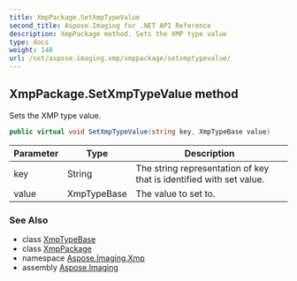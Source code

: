 ```yaml
---
title: XmpPackage.SetXmpTypeValue
second_title: Aspose.Imaging for .NET API Reference
description: XmpPackage method. Sets the XMP type value
type: docs
weight: 140
url: /net/aspose.imaging.xmp/xmppackage/setxmptypevalue/
---
```

## XmpPackage.SetXmpTypeValue method

Sets the XMP type value.

```csharp
public virtual void SetXmpTypeValue(string key, XmpTypeBase value)
```

| Parameter | Type | Description |
| --- | --- | --- |
| key | String | The string representation of key that is identified with set value. |
| value | XmpTypeBase | The value to set to. |

### See Also

* class [XmpTypeBase](../../../aspose.imaging.xmp.types/xmptypebase/)
* class [XmpPackage](../)
* namespace [Aspose.Imaging.Xmp](../../xmppackage/)
* assembly [Aspose.Imaging](../../../)


